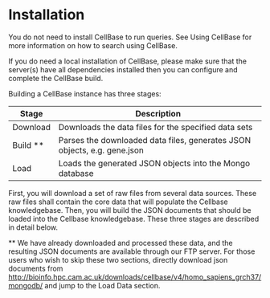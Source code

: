 # Installation

You do not need to install CellBase to run queries. See Using CellBase for more information on how to search using CellBase.

If you do need a local installation of CellBase, please make sure that the server(s) have all dependencies installed then you can configure and complete the CellBase build.

Building a CellBase instance has three stages:

| Stage	| Description |
--------| ----------- |
|Download | Downloads the data files for the specified data sets |
|Build **|	Parses the downloaded data files, generates JSON objects, e.g. gene.json|
|Load|	Loads the generated JSON objects into the Mongo database|

First, you will download a set of raw files from several data sources. These raw files shall contain the core data that will populate the Cellbase knowledgebase. Then, you will build the JSON documents that should be loaded into the Cellbase knowledgebase. These three stages are described in detail below.

** We have already downloaded and processed these data, and the resulting JSON documents are available through our FTP server. For those users who wish to skip these two sections, directly download json documents from http://bioinfo.hpc.cam.ac.uk/downloads/cellbase/v4/homo_sapiens_grch37/mongodb/ and jump to the Load Data section.


